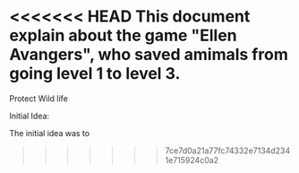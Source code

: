 <<<<<<< HEAD
This document explain about the game "Ellen Avangers", who saved amimals from going level 1 to level 3. 
=======
Protect Wild life

Initial Idea: 

The initial idea was to 
>>>>>>> 7ce7d0a21a77fc74332e7134d2341e715924c0a2
